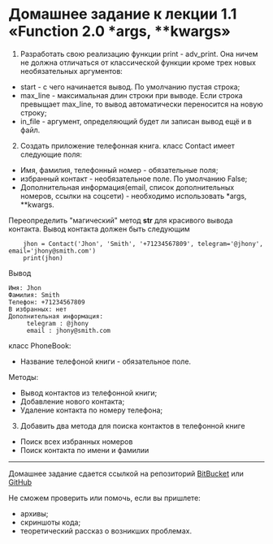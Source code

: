 # Домашнее задание к лекции 1.1 «Function 2.0 *args, \**kwargs»

1. Разработать свою реализацию функции print - adv_print. Она ничем не должна отличаться от классической функции кроме трех новых необязательных аргументов:
- start - с чего начинается вывод. По умолчанию пустая строка;
- max_line - максимальная длин строки при выводе. Если строка превыщает max_line, то вывод автоматически переносится на новую строку;
- in_file - аргумент, определяющий будет ли записан вывод ещё и в файл.

2. Создать приложение телефонная книга.
класс Contact имеет следующие поля:
- Имя, фамилия, телефонный номер - обязательные поля;
- избранный контакт - необязательное поле. По умолчанию False;
- Дополнительная информация(email, список дополнительных номеров, ссылки на соцсети) - необходимо использовать *args, \**kwargs.

Переопределить "магический" метод __str__ для красивого вывода контакта.
Вывод контакта должен быть следующим
```
    jhon = Contact('Jhon', 'Smith', '+71234567809', telegram='@jhony', email='jhony@smith.com')
    print(jhon)
```
Вывод 
```
Имя: Jhon
Фамилия: Smith
Телефон: +71234567809
В избранных: нет
Дополнительная информация:
	 telegram : @jhony
	 email : jhony@smith.com
```

класс PhoneBook:
- Название телефоной книги - обязательное поле.

Методы:
- Вывод контактов из телефонной книги;
- Добавление нового контакта;
- Удаление контакта по номеру телефона;

3. Добавить два метода для поиска контактов в телефонной книге
- Поиск всех избранных номеров
- Поиск контакта по имени и фамилии

---
Домашнее задание сдается ссылкой на репозиторий [BitBucket](https://bitbucket.org/) или [GitHub](https://github.com/)

Не сможем проверить или помочь, если вы пришлете:
* архивы;
* скриншоты кода;
* теоретический рассказ о возникших проблемах.    